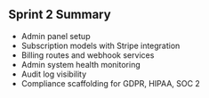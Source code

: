## Sprint 2 Summary
- Admin panel setup
- Subscription models with Stripe integration
- Billing routes and webhook services
- Admin system health monitoring
- Audit log visibility
- Compliance scaffolding for GDPR, HIPAA, SOC 2
